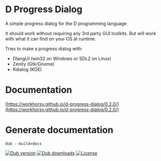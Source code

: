 # D Progress Dialog
A simple progress dialog for the D programming language

It should work without requiring any 3rd party GUI toolkits. But will work with what it can find on your OS at runtime.

Tries to make a progress dialog with:
* DlangUI (win32 on Windows or SDL2 on Linux)
* Zenity (Gtk/Gnome)
* Kdialog (KDE)

# Documentation

[https://workhorsy.github.io/d-progress-dialog/0.2.0/](https://workhorsy.github.io/d-progress-dialog/0.2.0/)

# Generate documentation

```
dub --build=docs
```


[![Dub version](https://img.shields.io/dub/v/d-progress-dialog.svg)](https://code.dlang.org/packages/d-progress-dialog)
[![Dub downloads](https://img.shields.io/dub/dt/d-progress-dialog.svg)](https://code.dlang.org/packages/d-progress-dialog)
[![License](https://img.shields.io/badge/license-BSL_1.0-blue.svg)](https://raw.githubusercontent.com/workhorsy/d-progress-dialog/master/LICENSE)
